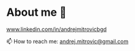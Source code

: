 # About me 👋

 www.linkedin.com/in/andrejmitrovicbgd 

 📫 How to reach me: andrej.mitrovic@gmail.com

<!--
**abolkonsky/abolkonsky** is a ✨ _special_ ✨ repository because its `README.md` (this file) appears on your GitHub profile.
- 🔭 I’m currently working on ...
- 🌱 I’m currently learning ...
- 👯 I’m looking to collaborate on ...
- 🤔 I’m looking for help with ...
- 💬 Ask me about ...
- 😄 Pronouns: ...
- ⚡ Fun fact: ...
-->

